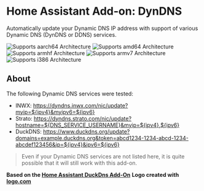 # Home Assistant Add-on: DynDNS

Automatically update your Dynamic DNS IP address with support of various Dynamic DNS (DynDNS or DDNS) services.

![Supports aarch64 Architecture][aarch64-shield] ![Supports amd64 Architecture][amd64-shield] ![Supports armhf Architecture][armhf-shield] ![Supports armv7 Architecture][armv7-shield] ![Supports i386 Architecture][i386-shield]

## About

The following Dynamic DNS services were tested:
- INWX: https://dyndns.inwx.com/nic/update?myip=${ipv4}&myipv6=${ipv6}
- Strato: https://dyndns.strato.com/nic/update?hostname=${DNS_SERVICE_USERNAME}&myip=${ipv4},${ipv6}
- DuckDNS: https://www.duckdns.org/update?domains=example.duckdns.org&token=abcd1234-1234-abcd-1234-abcdef123456&ip=${ipv4}&ipv6=${ipv6}
> Even if your Dynamic DNS services are not listed here, it is quite possible that it will still work with this add-on.

[aarch64-shield]: https://img.shields.io/badge/aarch64-yes-green.svg
[amd64-shield]: https://img.shields.io/badge/amd64-yes-green.svg
[armhf-shield]: https://img.shields.io/badge/armhf-yes-green.svg
[armv7-shield]: https://img.shields.io/badge/armv7-yes-green.svg
[i386-shield]: https://img.shields.io/badge/i386-yes-green.svg

**Based on the [Home Assistant DuckDns Add-On](https://github.com/home-assistant/addons/tree/master/duckdns)**
**Logo created with  [logo.com](https://logo.com/)**